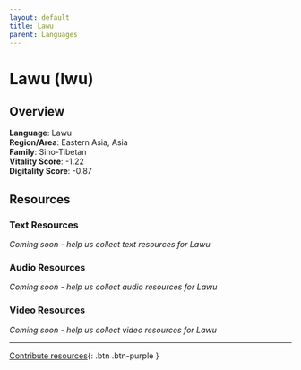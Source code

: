 ```yaml
---
layout: default
title: Lawu
parent: Languages
---
```


# Lawu (lwu)

## Overview

**Language**: Lawu  
**Region/Area**: Eastern Asia, Asia  
**Family**: Sino-Tibetan  
**Vitality Score**: -1.22  
**Digitality Score**: -0.87  

## Resources

### Text Resources
*Coming soon - help us collect text resources for Lawu*

### Audio Resources
*Coming soon - help us collect audio resources for Lawu*

### Video Resources
*Coming soon - help us collect video resources for Lawu*

---

[Contribute resources](https://fairtrain.github.io/){: .btn .btn-purple }
